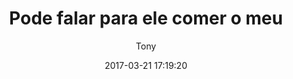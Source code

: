 ---
title: "Pode falar para ele comer o meu"
subtitle: "Tony"
image: "img/20170321-tony.jpg"
date: 2017-03-21 17:19:20
---